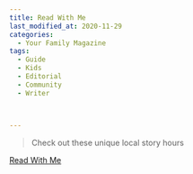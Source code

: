 ```yaml
---
title: Read With Me
last_modified_at: 2020-11-29
categories:
  - Your Family Magazine
tags:
  - Guide
  - Kids
  - Editorial 
  - Community
  - Writer



---
```


> Check out these unique local story hours

[Read With Me](https://issuu.com/shannonmedia/docs/yourfamily2017-18_issuu/38)
